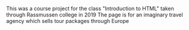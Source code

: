 This was a course project for the class "Introduction to HTML" taken through Rassmussen college in 2019
The page is for an imaginary travel agency which sells tour packages through Europe
